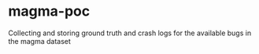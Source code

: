 # magma-poc
Collecting and storing ground truth and crash logs for the available bugs in the magma dataset
